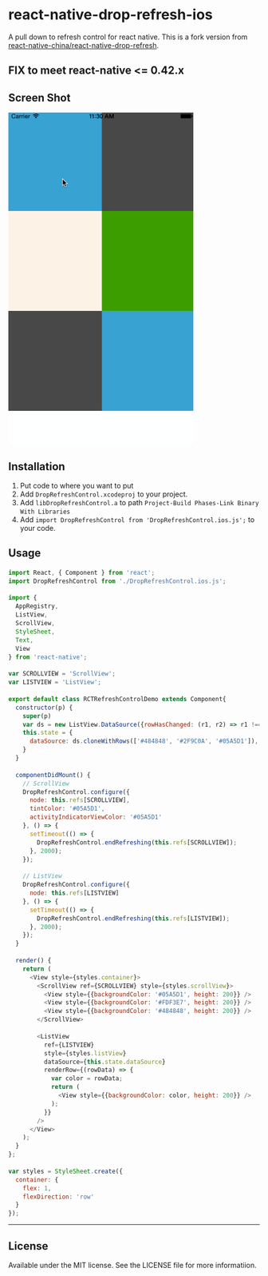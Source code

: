 # react-native-drop-refresh-ios

A pull down to refresh control for react native.
This is a fork version from [react-native-china/react-native-drop-refresh](https://github.com/react-native-china/react-native-drop-refresh).

## FIX to meet react-native <= 0.42.x

## Screen Shot

![Screen Shot](screen-shot.gif)

## Installation

1. Put code to where you want to put
1. Add `DropRefreshControl.xcodeproj` to your project.
1. Add `libDropRefreshControl.a` to path `Project-Build Phases-Link Binary With Libraries`
1. Add `import DropRefreshControl from 'DropRefreshControl.ios.js';` to your code.

## Usage

```javascript
import React, { Component } from 'react';
import DropRefreshControl from './DropRefreshControl.ios.js';

import {
  AppRegistry,
  ListView,
  ScrollView,
  StyleSheet,
  Text,
  View
} from 'react-native';

var SCROLLVIEW = 'ScrollView';
var LISTVIEW = 'ListView';

export default class RCTRefreshControlDemo extends Component{
  constructor(p) {
    super(p)
    var ds = new ListView.DataSource({rowHasChanged: (r1, r2) => r1 !== r2});
    this.state = {
      dataSource: ds.cloneWithRows(['#484848', '#2F9C0A', '#05A5D1']),
    }
  }

  componentDidMount() {
    // ScrollView
    DropRefreshControl.configure({
      node: this.refs[SCROLLVIEW],
      tintColor: '#05A5D1',
      activityIndicatorViewColor: '#05A5D1'
    }, () => {
      setTimeout(() => {
        DropRefreshControl.endRefreshing(this.refs[SCROLLVIEW]);
      }, 2000);
    });

    // ListView
    DropRefreshControl.configure({
      node: this.refs[LISTVIEW]
    }, () => {
      setTimeout(() => {
        DropRefreshControl.endRefreshing(this.refs[LISTVIEW]);
      }, 2000);
    });
  }

  render() {
    return (
      <View style={styles.container}>
        <ScrollView ref={SCROLLVIEW} style={styles.scrollView}>
          <View style={{backgroundColor: '#05A5D1', height: 200}} />
          <View style={{backgroundColor: '#FDF3E7', height: 200}} />
          <View style={{backgroundColor: '#484848', height: 200}} />
        </ScrollView>

        <ListView
          ref={LISTVIEW}
          style={styles.listView}
          dataSource={this.state.dataSource}
          renderRow={(rowData) => {
            var color = rowData;
            return (
              <View style={{backgroundColor: color, height: 200}} />
            );
          }}
        />
      </View>
    );
  }
};

var styles = StyleSheet.create({
  container: {
    flex: 1,
    flexDirection: 'row'
  }
});

```

---

## License

Available under the MIT license. See the LICENSE file for more informatiion.
